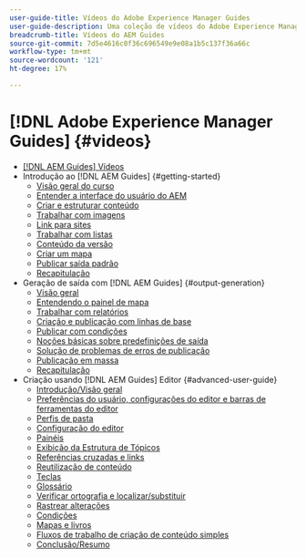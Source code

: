 ```yaml
---
user-guide-title: Vídeos do Adobe Experience Manager Guides
user-guide-description: Uma coleção de vídeos do Adobe Experience Manager Guides.
breadcrumb-title: Vídeos do AEM Guides
source-git-commit: 7d5e4616c0f36c696549e9e08a1b5c137f36a66c
workflow-type: tm+mt
source-wordcount: '121'
ht-degree: 17%

---
```



# [!DNL Adobe Experience Manager Guides] {#videos}

+ [[!DNL AEM Guides] Vídeos](overview.md)
+ Introdução ao [!DNL AEM Guides] {#getting-started}
   + [Visão geral do curso](./course-1/overview.md)
   + [Entender a interface do usuário do AEM](./course-1/understanding-the-aem-user-interface.md)
   + [Criar e estruturar conteúdo](./course-1/creating-and-structuring-content.md)
   + [Trabalhar com imagens](./course-1/working-with-images.md)
   + [Link para sites](./course-1/linking-to-websites.md)
   + [Trabalhar com listas](./course-1/working-with-lists.md)
   + [Conteúdo da versão](./course-1/versioning-content.md)
   + [Criar um mapa](./course-1/creating-a-map.md)
   + [Publicar saída padrão](./course-1/publishing-default-output.md)
   + [Recapitulação](./course-1/recap.md)
+ Geração de saída com [!DNL AEM Guides] {#output-generation}
   + [Visão geral](./course-2/overview.md)
   + [Entendendo o painel de mapa](./course-2/introduction-to-the-map-dashboard.md)
   + [Trabalhar com relatórios](./course-2/working-with-reports.md)
   + [Criação e publicação com linhas de base](./course-2/creating-and-publishing-with-baselines.md)
   + [Publicar com condições](./course-2/publishing-with-conditions.md)
   + [Noções básicas sobre predefinições de saída](./course-2/output-presets.md)
   + [Solução de problemas de erros de publicação](./course-2/troubleshooting-publishing-errors.md)
   + [Publicação em massa](./course-2/bulk-publishing.md)
   + [Recapitulação](./course-2/recap.md)
+ Criação usando [!DNL AEM Guides] Editor {#advanced-user-guide}
   + [Introdução/Visão geral](./course-3/overview.md)
   + [Preferências do usuário, configurações do editor e barras de ferramentas do editor](./course-3/user-settings-preferences-toolbars.md)
   + [Perfis de pasta](./course-3/folder-profiles.md)
   + [Configuração do editor](./course-3/editor-configuration.md)
   + [Painéis](./course-3/panels.md)
   + [Exibição da Estrutura de Tópicos](./course-3/outline-view.md)
   + [Referências cruzadas e links](./course-3/cross-references-and-links.md)
   + [Reutilização de conteúdo](./course-3/content-reuse.md)
   + [Teclas](./course-3/keys.md)
   + [Glossário](./course-3/glossary.md)
   + [Verificar ortografia e localizar/substituir](./course-3/spell-check.md)
   + [Rastrear alterações](./course-3/track-changes.md)
   + [Condições](./course-3/conditions.md)
   + [Mapas e livros](./course-3/maps-and-bookmaps.md)
   + [Fluxos de trabalho de criação de conteúdo simples](./course-3/simple-content-creation-workflows.md)
   + [Conclusão/Resumo](./course-3/recap.md)